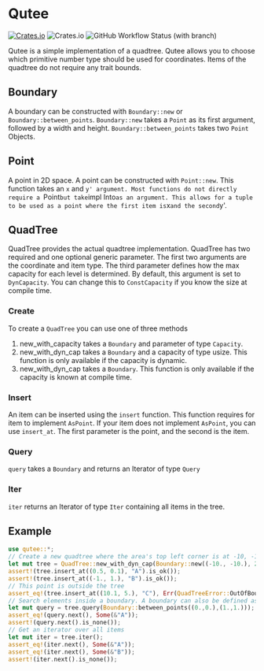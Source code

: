 # Qutee

[![Crates.io](https://img.shields.io/crates/v/qutee?style=for-the-badge)](https://crates.io/crates/qutee)
![Crates.io](https://img.shields.io/crates/l/qutee?style=for-the-badge)
![GitHub Workflow Status (with branch)](https://img.shields.io/github/actions/workflow/status/Julian-Alberts/qutee/rust-test.yml?branch=main&label=Tests&style=for-the-badge)

Qutee is a simple implementation of a quadtree.
Qutee allows you to choose which primitive number type should be used for coordinates.
Items of the quadtree do not require any trait bounds.

## Boundary
A boundary can be constructed with `Boundary::new` or `Boundary::between_points`.
`Boundary::new` takes a `Point` as its first argument, followed by a width and height.
`Boundary::between_points` takes two `Point` Objects.

## Point
A point in 2D space.
A point can be constructed with `Point::new`. This function takes an `x` and `y' argument.
Most functions do not directly require a `Point` but take `impl Into<Point>` as an argument.
This allows for a tuple to be used as a point where the first item is `x` and the second `y'.

## QuadTree
QuadTree provides the actual quadtree implementation. QuadTree has two required and one optional generic parameter.
The first two arguments are the coordinate and item type. The third parameter defines how the max capacity for each level is determined.
By default, this argument is set to `DynCapacity`. You can change this to `ConstCapacity` if you know the size at compile time.

### Create
To create a `QuadTree` you can use one of three methods
1. new_with_capacity takes a `Boundary` and parameter of type `Capacity`.
2. new_with_dyn_cap takes a `Boundary` and a capacity of type usize. This function is only available if the capacity is dynamic.
3. new_with_dyn_cap takes a `Boundary`. This function is only available if the capacity is known at compile time.

### Insert
An item can be inserted using the `insert` function. This function requires for item to implement `AsPoint`.
If your item does not implement `AsPoint`, you can use `insert_at`. The first parameter is the point, and the second is the item.

### Query
`query` takes a `Boundary` and returns an Iterator of type `Query`

### Iter
`iter` returns an Iterator of type `Iter` containing all items in the tree.

## Example
```rust
use qutee::*;
// Create a new quadtree where the area's top left corner is at -10, -10, with a width and height of 20.
let mut tree = QuadTree::new_with_dyn_cap(Boundary::new((-10., -10.), 20., 20.), 5);
assert!(tree.insert_at((0.5, 0.1), "A").is_ok());
assert!(tree.insert_at((-1., 1.), "B").is_ok());
// This point is outside the tree
assert_eq!(tree.insert_at((10.1, 5.), "C"), Err(QuadTreeError::OutOfBounds));
// Search elements inside a boundary. A boundary can also be defined as an area between two points.
let mut query = tree.query(Boundary::between_points((0.,0.),(1.,1.)));
assert_eq!(query.next(), Some(&"A"));
assert!(query.next().is_none());
// Get an iterator over all items
let mut iter = tree.iter();
assert_eq!(iter.next(), Some(&"A"));
assert_eq!(iter.next(), Some(&"B"));
assert!(iter.next().is_none());
```
